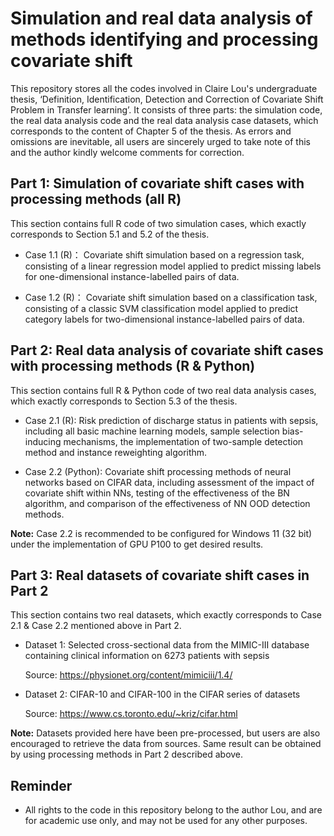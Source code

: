 # Simulation and real data analysis of methods identifying and processing covariate shift

This repository stores all the codes involved in Claire Lou's undergraduate thesis, ‘Definition, Identification, Detection and Correction of Covariate Shift Problem in Transfer learning’. It consists of three parts: the simulation code, the real data analysis code and the real data analysis case datasets, which corresponds to the content of Chapter 5 of the thesis. As errors and omissions are inevitable, all users are sincerely urged to take note of this and the author kindly welcome comments for correction.

## Part 1: Simulation of covariate shift cases with processing methods  (all R)

This section contains full R code of two simulation cases, which exactly corresponds to Section 5.1 and 5.2 of the thesis.

- Case 1.1 (R)： Covariate shift simulation based on a regression task, consisting of a linear regression model applied to predict missing labels for one-dimensional instance-labelled pairs of data.
  
- Case 1.2 (R)： Covariate shift simulation based on a classification task, consisting of a classic SVM classification model applied to predict category labels for two-dimensional instance-labelled pairs of data.

## Part 2: Real data analysis of covariate shift cases with processing methods  (R & Python)
This section contains full R & Python code of two real data analysis cases, which exactly corresponds to Section 5.3 of the thesis. 

- Case 2.1 (R):  Risk prediction of discharge status in patients with sepsis, including all basic machine learning models, sample selection bias-inducing mechanisms, the implementation of two-sample detection method and instance reweighting algorithm.
  
- Case 2.2 (Python):  Covariate shift processing methods of neural networks based on CIFAR data, including assessment of the impact of covariate shift within NNs, testing of the effectiveness of the BN algorithm, and comparison of the effectiveness of NN OOD detection methods.
  
**Note:** Case 2.2 is recommended to be configured for Windows 11 (32 bit) under the implementation of GPU P100 to get desired results.

## Part 3: Real datasets of covariate shift cases in Part 2
This section contains two real datasets, which exactly corresponds to Case 2.1 & Case 2.2 mentioned above in Part 2. 

- Dataset 1: Selected cross-sectional data from the MIMIC-III database containing clinical information on 6273 patients with sepsis

  Source: https://physionet.org/content/mimiciii/1.4/
  
- Dataset 2: CIFAR-10 and CIFAR-100 in the CIFAR series of datasets

  Source: https://www.cs.toronto.edu/~kriz/cifar.html

**Note:** Datasets provided here have been pre-processed, but users are also encouraged to retrieve the data from sources. Same result can be obtained by using processing methods in Part 2 described above.

## Reminder
- All rights to the code in this repository belong to the author Lou, and are for academic use only, and may not be used for any other purposes.


